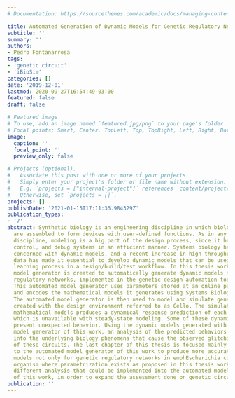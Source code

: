 ```yaml
---
# Documentation: https://sourcethemes.com/academic/docs/managing-content/

title: Automated Generation of Dynamic Models for Genetic Regulatory Networks
subtitle: ''
summary: ''
authors:
- Pedro Fontanarrosa
tags:
- 'genetic circuit'
- 'iBioSim'
categories: []
date: '2019-12-01'
lastmod: 2020-09-27T16:54:49-03:00
featured: false
draft: false

# Featured image
# To use, add an image named `featured.jpg/png` to your page's folder.
# Focal points: Smart, Center, TopLeft, Top, TopRight, Left, Right, BottomLeft, Bottom, BottomRight.
image:
  caption: ''
  focal_point: ''
  preview_only: false

# Projects (optional).
#   Associate this post with one or more of your projects.
#   Simply enter your project's folder or file name without extension.
#   E.g. `projects = ["internal-project"]` references `content/project/deep-learning/index.md`.
#   Otherwise, set `projects = []`.
projects: []
publishDate: '2021-01-15T17:11:36.984329Z'
publication_types:
- '7'
abstract: Synthetic biology is an engineering discipline in which biological  components
  are assembled to form devices with user-defined functions. As in any engineering
  discipline, modeling is a big part of the design process, since it helps to predict,
  control, and debug systems in an efficient manner. Systems biology has always been
  concerned with dynamic models, and a recent increase in high-throughput of experimental
  data has made it essential to develop dynamic models that can be used for an iterative
  learning process in a design/build/test workflow. In this thesis work, an automated
  model generator is created to automatically generate dynamic models for genetic
  regulatory networks, implemented in the genetic design automation tool, iBioSim.
  This automated model generator uses parameters stored at an online parts repository
  and encodes the mathematical models it generates using Systems Biology Markup Language.
  The automated model generator is then used to model and simulate genetic circuits
  created with the design environment referred to as Cello. The simulation of the
  mathematical models produces a dynamical response prediction of each of the circuits,
  which is unavailable with steady-state modeling. Some of these dynamical responses
  present unexpected behavior. Using the dynamic models generated with the automatic
  model generator of this work, an analysis of the predicted behaviors yielded insight
  into the underlying biology phenomena that cause the observed glitching behavior
  of these circuits. The last chapter of this thesis is focused mainly on future enhancements
  to the automated model generator of this work to produce more accurate and precise
  models not only for genetic regulatory networks in emphEscherichia coli, but any
  organism where parametrization exists as proposed in this thesis work. It also explores
  different analysis that could be implemented into the automated model generator
  of this work, in order to expand the assessment done on genetic circuits.
publication: ''
---
```

